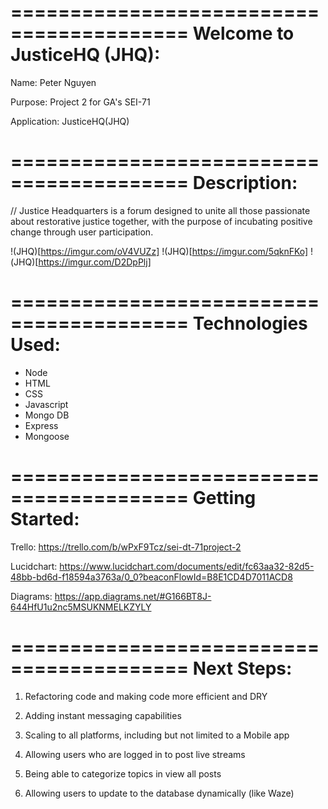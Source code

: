 =========================================
Welcome to JusticeHQ (JHQ):
=========================================

Name: Peter Nguyen 

Purpose: Project 2 for GA's SEI-71

Application: JusticeHQ(JHQ)

=========================================
Description:
=========================================

// Justice Headquarters is a forum designed to unite all those passionate about restorative justice together, with the purpose of incubating positive change through user participation.

!(JHQ)[https://imgur.com/oV4VUZz]
!(JHQ)[https://imgur.com/5qknFKo]
!(JHQ)[https://imgur.com/D2DpPlj]

=========================================
Technologies Used:
=========================================

- Node
- HTML
- CSS
- Javascript
- Mongo DB
- Express
- Mongoose

=========================================
Getting Started:
=========================================

Trello:
https://trello.com/b/wPxF9Tcz/sei-dt-71project-2

Lucidchart:
https://www.lucidchart.com/documents/edit/fc63aa32-82d5-48bb-bd6d-f18594a3763a/0_0?beaconFlowId=B8E1CD4D7011ACD8

Diagrams:
https://app.diagrams.net/#G166BT8J-644HfU1u2nc5MSUKNMELKZYLY

=========================================
Next Steps:
=========================================

1. Refactoring code and making code more efficient and DRY

2. Adding instant messaging capabilities

3. Scaling to all platforms, including but not limited to a Mobile app

4. Allowing users who are logged in to post live streams

5. Being able to categorize topics in view all posts

6. Allowing users to update to the database dynamically (like Waze)
